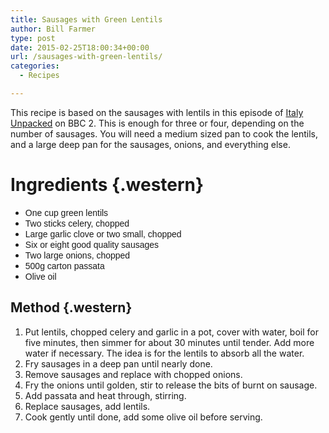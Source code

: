 ```yaml
---
title: Sausages with Green Lentils
author: Bill Farmer
type: post
date: 2015-02-25T18:00:34+00:00
url: /sausages-with-green-lentils/
categories:
  - Recipes

---
```

<p class="western">
  This recipe is based on the sausages with lentils in this episode of <a href="http://www.bbc.co.uk/iplayer/episode/b053gkm6/italy-unpacked-series-3-2-to-the-centre-of-the-earth" target="_blank">Italy Unpacked</a> on BBC 2. This is enough for three or four, depending on the number of sausages. You will need a medium sized pan to cook the lentils, and a large deep pan for the sausages, onions, and everything else.
</p>

# Ingredients {.western}

  * <span style="font-family: Arial,sans-serif;">One cup green lentils</span>
  * <span style="font-family: Arial,sans-serif;">Two sticks celery, chopped</span>
  * <span style="font-family: Arial,sans-serif;">Large garlic clove or two small, chopped<br /> </span>
  * <span style="font-family: Arial,sans-serif;">Six or eight good quality sausages</span>
  * <span style="font-family: Arial,sans-serif;">Two large onions, chopped</span>
  * <span style="font-family: Arial,sans-serif;">500g carton passata</span>
  * <span style="font-family: Arial,sans-serif;">Olive oil</span>

## Method {.western}

  1. Put lentils, chopped celery and garlic in a pot, cover with water, boil for five minutes, then simmer for about 30 minutes until tender. Add more water if necessary. The idea is for the lentils to absorb all the water.
  2. Fry sausages in a deep pan until nearly done.
  3. Remove sausages and replace with chopped onions.
  4. Fry the onions until golden, stir to release the bits of burnt on sausage.
  5. Add passata and heat through, stirring.
  6. Replace sausages, add lentils.
  7. Cook gently until done, add some olive oil before serving.